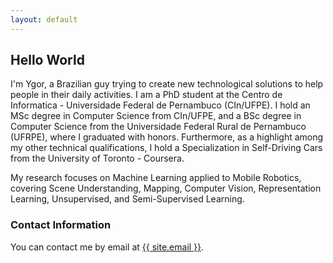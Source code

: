 ```yaml
---
layout: default
---
```


## Hello World

I'm Ygor, a Brazilian guy trying to create new technological solutions to help people in their daily activities. I am a PhD student at the Centro de Informatica - Universidade Federal de Pernambuco (CIn/UFPE). I hold an MSc degree in Computer Science from CIn/UFPE, and a BSc degree in Computer Science from the Universidade Federal Rural de Pernambuco (UFRPE), where I graduated with honors. Furthermore, as a highlight among my other technical qualifications, I hold a Specialization in Self-Driving Cars from the University of Toronto - Coursera.

My research focuses on Machine Learning applied to Mobile Robotics, covering Scene Understanding, Mapping, Computer Vision, Representation Learning, Unsupervised, and Semi-Supervised Learning.

### Contact Information

You can contact me by email at <a href="mailto:{{ site.email }}">{{ site.email }}</a>.



